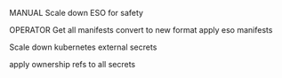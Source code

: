MANUAL
Scale down ESO for safety

OPERATOR
Get all manifests
convert to new format
apply eso manifests

Scale down kubernetes external secrets

apply ownership refs to all secrets